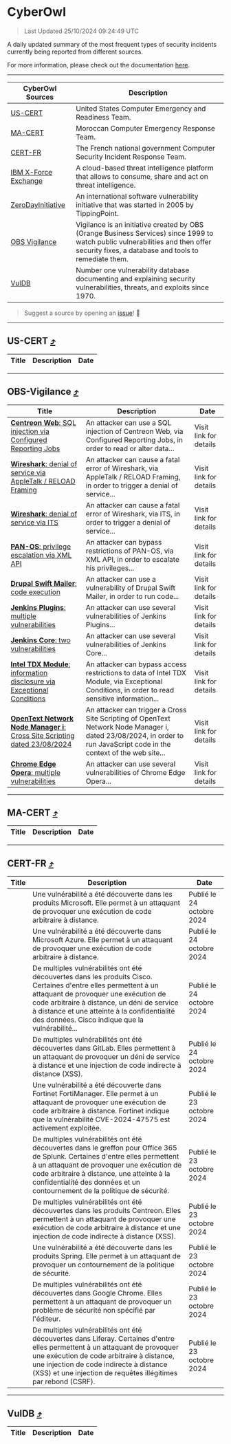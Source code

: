
 <div id='top'></div>

# CyberOwl

 > Last Updated 25/10/2024 09:24:49 UTC
 
 A daily updated summary of the most frequent types of security incidents currently being reported from different sources.
 
 For more information, please check out the documentation [here](./docs/README.md).
 
 ---
 |CyberOwl Sources|Description|
 |---|---|
 |[US-CERT](#us-cert-arrow_heading_up)|United States Computer Emergency and Readiness Team.|
 |[MA-CERT](#ma-cert-arrow_heading_up)|Moroccan Computer Emergency Response Team.|
 |[CERT-FR](#cert-fr-arrow_heading_up)|The French national government Computer Security Incident Response Team.|
 |[IBM X-Force Exchange](#ibmcloud-arrow_heading_up)|A cloud-based threat intelligence platform that allows to consume, share and act on threat intelligence.|
 |[ZeroDayInitiative](#zerodayinitiative-arrow_heading_up)|An international software vulnerability initiative that was started in 2005 by TippingPoint.|
 |[OBS Vigilance](#obs-vigilance-arrow_heading_up)|Vigilance is an initiative created by OBS (Orange Business Services) since 1999 to watch public vulnerabilities and then offer security fixes, a database and tools to remediate them.|
 |[VulDB](#vuldb-arrow_heading_up)|Number one vulnerability database documenting and explaining security vulnerabilities, threats, and exploits since 1970.|
 
 > Suggest a source by opening an [issue](https://github.com/karimhabush/cyberowl/issues)! :raised_hands:
 ---

## US-CERT [:arrow_heading_up:](#cyberowl)

 |Title|Description|Date|
 |---|---|---|
 
 ---

## OBS-Vigilance [:arrow_heading_up:](#cyberowl)

 |Title|Description|Date|
 |---|---|---|
 |[<a href="https://vigilance.fr/vulnerability/Centreon-Web-SQL-injection-via-Configured-Reporting-Jobs-45364" class="noirorange"><b>Centreon Web</b>: SQL injection via Configured Reporting Jobs</a>](https://vigilance.fr/vulnerability/Centreon-Web-SQL-injection-via-Configured-Reporting-Jobs-45364)|An attacker can use a SQL injection of Centreon Web, via Configured Reporting Jobs, in order to read or alter data...|Visit link for details|
 |[<a href="https://vigilance.fr/vulnerability/Wireshark-denial-of-service-via-AppleTalk-RELOAD-Framing-45362" class="noirorange"><b>Wireshark</b>: denial of service via AppleTalk / RELOAD Framing</a>](https://vigilance.fr/vulnerability/Wireshark-denial-of-service-via-AppleTalk-RELOAD-Framing-45362)|An attacker can cause a fatal error of Wireshark, via AppleTalk / RELOAD Framing, in order to trigger a denial of service...|Visit link for details|
 |[<a href="https://vigilance.fr/vulnerability/Wireshark-denial-of-service-via-ITS-45361" class="noirorange"><b>Wireshark</b>: denial of service via ITS</a>](https://vigilance.fr/vulnerability/Wireshark-denial-of-service-via-ITS-45361)|An attacker can cause a fatal error of Wireshark, via ITS, in order to trigger a denial of service...|Visit link for details|
 |[<a href="https://vigilance.fr/vulnerability/PAN-OS-privilege-escalation-via-XML-API-45358" class="noirorange"><b>PAN-OS</b>: privilege escalation via XML API</a>](https://vigilance.fr/vulnerability/PAN-OS-privilege-escalation-via-XML-API-45358)|An attacker can bypass restrictions of PAN-OS, via XML API, in order to escalate his privileges...|Visit link for details|
 |[<a href="https://vigilance.fr/vulnerability/Drupal-Swift-Mailer-code-execution-43372" class="noirorange"><b>Drupal Swift Mailer</b>: code execution</a>](https://vigilance.fr/vulnerability/Drupal-Swift-Mailer-code-execution-43372)|An attacker can use a vulnerability of Drupal Swift Mailer, in order to run code...|Visit link for details|
 |[<a href="https://vigilance.fr/vulnerability/Jenkins-Plugins-multiple-vulnerabilities-43368" class="noirorange"><b>Jenkins Plugins</b>: multiple vulnerabilities</a>](https://vigilance.fr/vulnerability/Jenkins-Plugins-multiple-vulnerabilities-43368)|An attacker can use several vulnerabilities of Jenkins Plugins...|Visit link for details|
 |[<a href="https://vigilance.fr/vulnerability/Jenkins-Core-two-vulnerabilities-43367" class="noirorange"><b>Jenkins Core</b>: two vulnerabilities</a>](https://vigilance.fr/vulnerability/Jenkins-Core-two-vulnerabilities-43367)|An attacker can use several vulnerabilities of Jenkins Core...|Visit link for details|
 |[<a href="https://vigilance.fr/vulnerability/Intel-TDX-Module-information-disclosure-via-Exceptional-Conditions-45346" class="noirorange"><b>Intel TDX Module</b>: information disclosure via Exceptional Conditions</a>](https://vigilance.fr/vulnerability/Intel-TDX-Module-information-disclosure-via-Exceptional-Conditions-45346)|An attacker can bypass access restrictions to data of Intel TDX Module, via Exceptional Conditions, in order to read sensitive information...|Visit link for details|
 |[<a href="https://vigilance.fr/vulnerability/OpenText-Network-Node-Manager-i-Cross-Site-Scripting-dated-23-08-2024-45011" class="noirorange"><b>OpenText Network Node Manager i</b>: Cross Site Scripting dated 23/08/2024</a>](https://vigilance.fr/vulnerability/OpenText-Network-Node-Manager-i-Cross-Site-Scripting-dated-23-08-2024-45011)|An attacker can trigger a Cross Site Scripting of OpenText Network Node Manager i, dated 23/08/2024, in order to run JavaScript code in the context of the web site...|Visit link for details|
 |[<a href="https://vigilance.fr/vulnerability/Chrome-Edge-Opera-multiple-vulnerabilities-43358" class="noirorange"><b>Chrome  Edge  Opera</b>: multiple vulnerabilities</a>](https://vigilance.fr/vulnerability/Chrome-Edge-Opera-multiple-vulnerabilities-43358)|An attacker can use several vulnerabilities of Chrome  Edge  Opera...|Visit link for details|
 
 ---

## MA-CERT [:arrow_heading_up:](#cyberowl)

 |Title|Description|Date|
 |---|---|---|
 
 ---

## CERT-FR [:arrow_heading_up:](#cyberowl)

 |Title|Description|Date|
 |---|---|---|
 |[](https://www.cert.ssi.gouv.fr/avis/CERTFR-2024-AVI-0921/)|Une vulnérabilité a été découverte dans les produits Microsoft. Elle permet à un attaquant de provoquer une exécution de code arbitraire à distance.|Publié le 24 octobre 2024|
 |[](https://www.cert.ssi.gouv.fr/avis/CERTFR-2024-AVI-0920/)|Une vulnérabilité a été découverte dans Microsoft Azure. Elle permet à un attaquant de provoquer une exécution de code arbitraire à distance.|Publié le 24 octobre 2024|
 |[](https://www.cert.ssi.gouv.fr/avis/CERTFR-2024-AVI-0919/)|De multiples vulnérabilités ont été découvertes dans les produits Cisco. Certaines d'entre elles permettent à un attaquant de provoquer une exécution de code arbitraire à distance, un déni de service à distance et une atteinte à la confidentialité des données. Cisco indique que la vulnérabilité...|Publié le 24 octobre 2024|
 |[](https://www.cert.ssi.gouv.fr/avis/CERTFR-2024-AVI-0918/)|De multiples vulnérabilités ont été découvertes dans GitLab. Elles permettent à un attaquant de provoquer un déni de service à distance et une injection de code indirecte à distance (XSS).|Publié le 24 octobre 2024|
 |[](https://www.cert.ssi.gouv.fr/avis/CERTFR-2024-AVI-0917/)|Une vulnérabilité a été découverte dans Fortinet FortiManager. Elle permet à un attaquant de provoquer une exécution de code arbitraire à distance. Fortinet indique que la vulnérabilité CVE-2024-47575 est activement exploitée.|Publié le 23 octobre 2024|
 |[](https://www.cert.ssi.gouv.fr/avis/CERTFR-2024-AVI-0916/)|De multiples vulnérabilités ont été découvertes dans le greffon pour Office 365 de Splunk. Certaines d'entre elles permettent à un attaquant de provoquer une exécution de code arbitraire à distance, une atteinte à la confidentialité des données et un contournement de la politique de sécurité.|Publié le 23 octobre 2024|
 |[](https://www.cert.ssi.gouv.fr/avis/CERTFR-2024-AVI-0915/)|De multiples vulnérabilités ont été découvertes dans les produits Centreon. Elles permettent à un attaquant de provoquer une exécution de code arbitraire à distance et une injection de code indirecte à distance (XSS).|Publié le 23 octobre 2024|
 |[](https://www.cert.ssi.gouv.fr/avis/CERTFR-2024-AVI-0914/)|Une vulnérabilité a été découverte dans les produits Spring. Elle permet à un attaquant de provoquer un contournement de la politique de sécurité.|Publié le 23 octobre 2024|
 |[](https://www.cert.ssi.gouv.fr/avis/CERTFR-2024-AVI-0913/)|De multiples vulnérabilités ont été découvertes dans Google Chrome. Elles permettent à un attaquant de provoquer un problème de sécurité non spécifié par l'éditeur.|Publié le 23 octobre 2024|
 |[](https://www.cert.ssi.gouv.fr/avis/CERTFR-2024-AVI-0912/)|De multiples vulnérabilités ont été découvertes dans Liferay. Certaines d'entre elles permettent à un attaquant de provoquer une exécution de code arbitraire à distance, une injection de code indirecte à distance (XSS) et une injection de requêtes illégitimes par rebond (CSRF).|Publié le 23 octobre 2024|
 
 ---

## VulDB [:arrow_heading_up:](#cyberowl)

 |Title|Description|Date|
 |---|---|---|
 